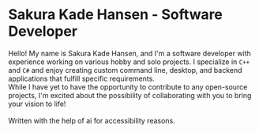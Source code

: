 # Sakura Kade Hansen - Software Developer
Hello! My name is Sakura Kade Hansen, and I'm a software developer with experience working on various hobby and solo projects. I specialize in `C++` and `C#` and enjoy creating custom command line, desktop, and backend applications that fulfill specific requirements.<br>
While I have yet to have the opportunity to contribute to any open-source projects, I'm excited about the possibility of collaborating with you to bring your vision to life!<br>
<br>
Written with the help of ai for accessibility reasons.
